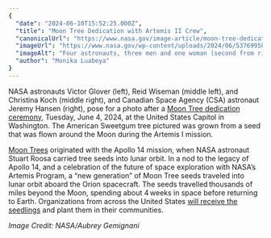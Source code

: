 ```yaml
---
{
  "date": "2024-06-10T15:52:25.000Z",
  "title": "Moon Tree Dedication with Artemis II Crew",
  "canonicalUrl": "https://www.nasa.gov/image-article/moon-tree-dedication-with-artemis-ii-crew/",
  "imageUrl": "https://www.nasa.gov/wp-content/uploads/2024/06/53769958874-d40b764d73-o.jpg",
  "imageAlt": "Four astronauts, three men and one woman (second from right), rest their hands on the handles of short shovels that are planted in dirt. They surround a small tree sapling that has bright green leaves.",
  "author": "Monika Luabeya"
}
---
```


NASA astronauts Victor Glover (left), Reid Wiseman (middle left), and Christina Koch (middle right), and Canadian Space Agency (CSA) astronaut Jeremy Hansen (right), pose for a photo after a [Moon Tree dedication ceremony](https://flic.kr/s/aHBqjBtxUu), Tuesday, June 4, 2024, at the United States Capitol in Washington. The American Sweetgum tree pictured was grown from a seed that was flown around the Moon during the Artemis I mission.

[Moon Trees](https://www.nasa.gov/learning-resources/nasa-stem-artemis-moon-trees/) originated with the Apollo 14 mission, when NASA astronaut Stuart Roosa carried tree seeds into lunar orbit. In a nod to the legacy of Apollo 14, and a celebration of the future of space exploration with NASA’s Artemis Program, a “new generation” of Moon Tree seeds traveled into lunar orbit aboard the Orion spacecraft. The seeds travelled thousands of miles beyond the Moon, spending about 4 weeks in space before returning to Earth. Organizations from across the United States [will receive the seedlings](https://www.nasa.gov/news-release/nasa-finds-new-homes-for-artemis-generation-of-moon-trees-across-us/) and plant them in their communities.

_Image Credit: NASA/Aubrey Gemignani_
